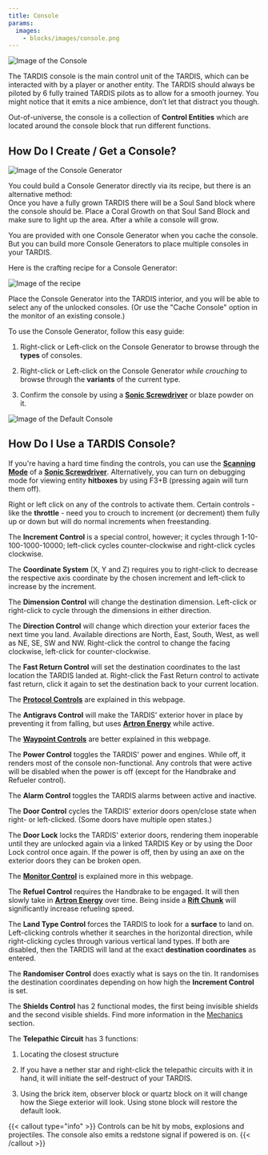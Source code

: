 ```yaml
---
title: Console
params:
  images:
    - blocks/images/console.png
---
```

![Image of the Console](./images/console.png)

The TARDIS console is the main control unit of the TARDIS, which can be interacted with by a player or another entity. The TARDIS should always be piloted by 6 fully trained TARDIS pilots as to allow for a smooth journey. You might notice that it emits a nice ambience, don’t let that distract you though.

Out-of-universe, the console is a collection of **Control Entities** which are located around the console block that run different functions.

## How Do I Create / Get a Console?

![Image of the Console Generator](./images/console/generator.png)

You could build a Console Generator directly via its recipe, but there is an alternative method:  
Once you have a fully grown TARDIS there will be a Soul Sand block where the console should be. Place a Coral Growth on that Soul Sand Block and make sure to light up the area. After a while a console will grow.

You are provided with one Console Generator when you cache the console. But you can build more Console Generators to place multiple consoles in your TARDIS.

Here is the crafting recipe for a Console Generator:

![Image of the recipe](./images/console/generator-recipe.png)

Place the Console Generator into the TARDIS interior, and you will be able to select any of the unlocked consoles. (Or use the "Cache Console" option in the monitor of an existing console.)

To use the Console Generator, follow this easy guide:

1.  Right-click or Left-click on the Console Generator to browse through the **types** of consoles.
    
2.  Right-click or Left-click on the Console Generator _while crouching_ to browse through the **variants** of the current type.
    
3.  Confirm the console by using a [**Sonic Screwdriver**](../../items/sonic) or blaze powder on it.
    

![Image of the Default Console](./images/hologram.png)

## How Do I Use a TARDIS Console?

If you're having a hard time finding the controls, you can use the [**Scanning Mode**](https://amblelabs.github.io/ait-wiki/items/sonic/#scanning-mode) of a [**Sonic Screwdriver**](https://amblelabs.github.io/ait-wiki/items/sonic/). Alternatively, you can turn on debugging mode for viewing entity **hitboxes** by using F3+B (pressing again will turn them off).

Right or left click on any of the controls to activate them. Certain controls - like the **throttle** - need you to crouch to increment (or decrement) them fully up or down but will do normal increments when freestanding.

The **Increment Control** is a special control, however; it cycles through 1-10-100-1000-10000; left-click cycles counter-clockwise and right-click cycles clockwise.

The **Coordinate System** (X, Y and Z) requires you to right-click to decrease the respective axis coordinate by the chosen increment and left-click to increase by the increment.

The **Dimension Control** will change the destination dimension. Left-click or right-click to cycle through the dimensions in either direction.

The **Direction Control** will change which direction your exterior faces the next time you land. Available directions are North, East, South, West, as well as NE, SE, SW and NW. Right-click the control to change the facing clockwise, left-click for counter-clockwise.

The **Fast Return Control** will set the destination coordinates to the last location the TARDIS landed at. Right-click the Fast Return control to activate fast return, click it again to set the destination back to your current location.

The [**Protocol Controls**](https://amblelabs.github.io/ait-wiki/mechanics/tardis/protocols/) are explained in this webpage.

The **Antigravs Control** will make the TARDIS' exterior hover in place by preventing it from falling, but uses [**Artron Energy**](https://amblelabs.github.io/ait-wiki/mechanics/artron/) while active.

The [**Waypoint Controls**](../items/cartridge) are better explained in this webpage.

The **Power Control** toggles the TARDIS' power and engines. While off, it renders most of the console non-functional. Any controls that were active will be disabled when the power is off (except for the Handbrake and Refueler control).

The **Alarm Control** toggles the TARDIS alarms between active and inactive.

The **Door Control** cycles the TARDIS' exterior doors open/close state when right- or left-clicked. (Some doors have multiple open states.)

The **Door Lock** locks the TARDIS' exterior doors, rendering them inoperable until they are unlocked again via a linked TARDIS Key or by using the Door Lock control once again. If the power is off, then by using an axe on the exterior doors they can be broken open.

The [**Monitor Control**](./monitor) is explained more in this webpage.

The **Refuel Control** requires the Handbrake to be engaged. It will then slowly take in [**Artron Energy**](https://amblelabs.github.io/ait-wiki/mechanics/artron/) over time. Being inside a [**Rift Chunk**](../mechanics/rift-chunks) will significantly increase refueling speed.

The **Land Type Control** forces the TARDIS to look for a **surface** to land on. Left-clicking controls whether it searches in the horizontal direction, while right-clicking cycles through various vertical land types. If both are disabled, then the TARDIS will land at the exact **destination coordinates** as entered.

The **Randomiser Control** does exactly what is says on the tin. It randomises the destination coordinates depending on how high the **Increment Control** is set.

The **Shields Control** has 2 functional modes, the first being invisible shields and the second visible shields. Find more information in the [Mechanics](../mechanics/tardis/shields) section.

The **Telepathic Circuit** has 3 functions:

1.  Locating the closest structure
    
2.  If you have a nether star and right-click the telepathic circuits with it in hand, it will initiate the self-destruct of your TARDIS.
    
3.  Using the brick item, observer block or quartz block on it will change how the Siege exterior will look. Using stone block will restore the default look.
    

{{< callout type="info" >}} Controls can be hit by mobs, explosions and projectiles. The console also emits a redstone signal if powered is on. {{< /callout >}}